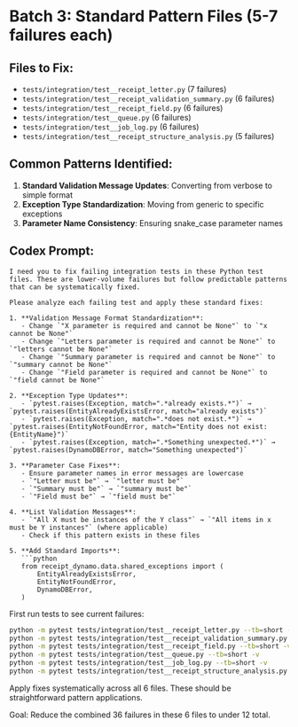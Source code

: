 # Batch 3: Standard Pattern Files (5-7 failures each)

## Files to Fix:
- `tests/integration/test__receipt_letter.py` (7 failures)
- `tests/integration/test__receipt_validation_summary.py` (6 failures)
- `tests/integration/test__receipt_field.py` (6 failures)
- `tests/integration/test__queue.py` (6 failures)
- `tests/integration/test__job_log.py` (6 failures)
- `tests/integration/test__receipt_structure_analysis.py` (5 failures)

## Common Patterns Identified:
1. **Standard Validation Message Updates**: Converting from verbose to simple format
2. **Exception Type Standardization**: Moving from generic to specific exceptions
3. **Parameter Name Consistency**: Ensuring snake_case parameter names

## Codex Prompt:

```
I need you to fix failing integration tests in these Python test files. These are lower-volume failures but follow predictable patterns that can be systematically fixed.

Please analyze each failing test and apply these standard fixes:

1. **Validation Message Format Standardization**:
   - Change `"X parameter is required and cannot be None"` to `"x cannot be None"`
   - Change `"Letters parameter is required and cannot be None"` to `"letters cannot be None"`
   - Change `"Summary parameter is required and cannot be None"` to `"summary cannot be None"`
   - Change `"Field parameter is required and cannot be None"` to `"field cannot be None"`

2. **Exception Type Updates**:
   - `pytest.raises(Exception, match=".*already exists.*")` → `pytest.raises(EntityAlreadyExistsError, match="already exists")`
   - `pytest.raises(Exception, match=".*does not exist.*")` → `pytest.raises(EntityNotFoundError, match="Entity does not exist: {EntityName}")`
   - `pytest.raises(Exception, match=".*Something unexpected.*")` → `pytest.raises(DynamoDBError, match="Something unexpected")`

3. **Parameter Case Fixes**:
   - Ensure parameter names in error messages are lowercase
   - `"Letter must be"` → `"letter must be"`
   - `"Summary must be"` → `"summary must be"`
   - `"Field must be"` → `"field must be"`

4. **List Validation Messages**:
   - `"All X must be instances of the Y class"` → `"All items in x must be Y instances"` (where applicable)
   - Check if this pattern exists in these files

5. **Add Standard Imports**:
   ```python
   from receipt_dynamo.data.shared_exceptions import (
       EntityAlreadyExistsError,
       EntityNotFoundError,
       DynamoDBError,
   )
   ```

First run tests to see current failures:
```bash
python -m pytest tests/integration/test__receipt_letter.py --tb=short -v
python -m pytest tests/integration/test__receipt_validation_summary.py --tb=short -v
python -m pytest tests/integration/test__receipt_field.py --tb=short -v
python -m pytest tests/integration/test__queue.py --tb=short -v
python -m pytest tests/integration/test__job_log.py --tb=short -v  
python -m pytest tests/integration/test__receipt_structure_analysis.py --tb=short -v
```

Apply fixes systematically across all 6 files. These should be straightforward pattern applications.

Goal: Reduce the combined 36 failures in these 6 files to under 12 total.
```